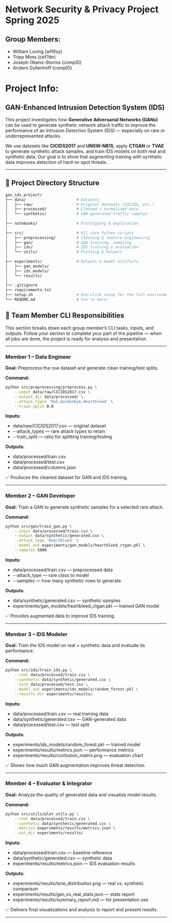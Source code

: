 # Network Security & Privacy Project Spring 2025

## Group Members:

- William Loving (wfl9zy)
- Tripp Mims (cef7dn)
- Joseph Okeno-Storms (compID)
- Anders Gyllenhoff (compID)

# Project Info:

## GAN-Enhanced Intrusion Detection System (IDS)

This project investigates how **Generative Adversarial Networks (GANs)** can be used to generate synthetic network attack traffic to improve the performance of an Intrusion Detection System (IDS) — especially on rare or underrepresented attacks.

We use datasets like **CICIDS2017** and **UNSW-NB15**, apply **CTGAN** or **TVAE** to generate synthetic attack samples, and train IDS models on both real and synthetic data. Our goal is to show that augmenting training with synthetic data improves detection of hard-to-spot threats.

---

## 📁 Project Directory Structure

```bash
gan_ids_project/
├── data/                      # Datasets
│   ├── raw/                   # Original datasets (CICIDS, etc.)
│   ├── processed/             # Cleaned + normalized data
│   └── synthetic/             # GAN-generated traffic samples
│
├── notebooks/                 # Prototyping & exploration
│
├── src/                       # All core Python scripts
│   ├── preprocessing/         # Cleaning & feature engineering
│   ├── gan/                   # GAN training, sampling
│   ├── ids/                   # IDS training & evaluation
│   └── utils/                 # Plotting & helpers
│
├── experiments/               # Outputs & model artifacts
│   ├── gan_models/
│   ├── ids_models/
│   └── results/
│
├── .gitignore
├── requirements.txt
├── setup.sh                   # One-click setup for the full environment
└── README.md                  # You're here!
```



## 👥 Team Member CLI Responsibilities

This section breaks down each group member’s CLI tasks, inputs, and outputs. Follow your section to complete your part of the pipeline — when all jobs are done, the project is ready for analysis and presentation.

---

### Member 1 – Data Engineer  
**Goal:** Preprocess the raw dataset and generate clean training/test splits.

**Command:**
```bash
python src/preprocessing/preprocess.py \
    --input data/raw/CICIDS2017.csv \
    --output_dir data/processed/ \
    --attack_types 'DoS,GoldenEye,Heartbleed' \
    --train_split 0.8
```

**Inputs:**
- data/raw/CICIDS2017.csv — original dataset  
- --attack_types — rare attack types to retain  
- --train_split — ratio for splitting training/testing

**Outputs:**
- data/processed/train.csv  
- data/processed/test.csv  
- data/processed/columns.json

✅ Produces the cleaned dataset for GAN and IDS training.

---

### Member 2 – GAN Developer  
**Goal:** Train a GAN to generate synthetic samples for a selected rare attack.

**Command:**
```bash
python src/gan/train_gan.py \
    --input data/processed/train.csv \
    --output data/synthetic/generated.csv \
    --attack_type 'Heartbleed' \
    --model_out experiments/gan_models/heartbleed_ctgan.pkl \
    --samples 5000
```

**Inputs:**
- data/processed/train.csv — preprocessed data  
- --attack_type — rare class to model  
- --samples — how many synthetic rows to generate

**Outputs:**
- data/synthetic/generated.csv — synthetic samples  
- experiments/gan_models/heartbleed_ctgan.pkl — trained GAN model

✅ Provides augmented data to improve IDS training.

---

### Member 3 – IDS Modeler  
**Goal:** Train the IDS model on real + synthetic data and evaluate its performance.

**Command:**
```bash
python src/ids/train_ids.py \
    --real data/processed/train.csv \
    --synthetic data/synthetic/generated.csv \
    --test data/processed/test.csv \
    --model_out experiments/ids_models/random_forest.pkl \
    --results_dir experiments/results/
```

**Inputs:**
- data/processed/train.csv — real training data  
- data/synthetic/generated.csv — GAN-generated data  
- data/processed/test.csv — test split

**Outputs:**
- experiments/ids_models/random_forest.pkl — trained model  
- experiments/results/metrics.json — performance metrics  
- experiments/results/confusion_matrix.png — evaluation chart

✅ Shows how much GAN augmentation improves threat detection.

---

### Member 4 – Evaluator & Integrator  
**Goal:** Analyze the quality of generated data and visualize model results.

**Command:**
```bash
python src/utils/plot_utils.py \
    --real data/processed/train.csv \
    --synthetic data/synthetic/generated.csv \
    --metrics experiments/results/metrics.json \
    --out_dir experiments/results/
```

**Inputs:**
- data/processed/train.csv — baseline reference  
- data/synthetic/generated.csv — synthetic data  
- experiments/results/metrics.json — IDS evaluation results

**Outputs:**
- experiments/results/tsne_distribution.png — real vs. synthetic comparison  
- experiments/results/gan_vs_real_stats.json — stats report  
- experiments/results/summary_report.md — for presentation use

✅ Delivers final visualizations and analysis to report and present results.

---